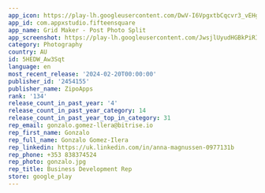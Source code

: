 ```yaml
---
app_icon: https://play-lh.googleusercontent.com/DwV-I6VpgxtbCqcvr3_vEHgsXiPFM_3PxlCn9Fp7q9CAYyVcycJq7euv4rWC8m50AyM
app_id: com.appxstudio.fifteensquare
app_name: Grid Maker - Post Photo Split
app_screenshot: https://play-lh.googleusercontent.com/JwsjlUyudHGBkPiRIs-BkXucqKKNZYs6AUI0oJffeAwLquY_qxYa88KdoMNKlj3k8w
category: Photography
country: AU
id: 5HEDW_Aw3Sqt
language: en
most_recent_release: '2024-02-20T00:00:00'
publisher_id: '2454155'
publisher_name: ZipoApps
rank: '134'
release_count_in_past_year: '4'
release_count_in_past_year_category: 14
release_count_in_past_year_top_in_category: 31
rep_email: gonzalo.gomez-llera@bitrise.io
rep_first_name: Gonzalo
rep_full_name: Gonzalo Gomez-Ilera
rep_linkedin: https://uk.linkedin.com/in/anna-magnussen-0977131b
rep_phone: +353 838374524
rep_photo: gonzalo.jpg
rep_title: Business Development Rep
store: google_play
---
```

